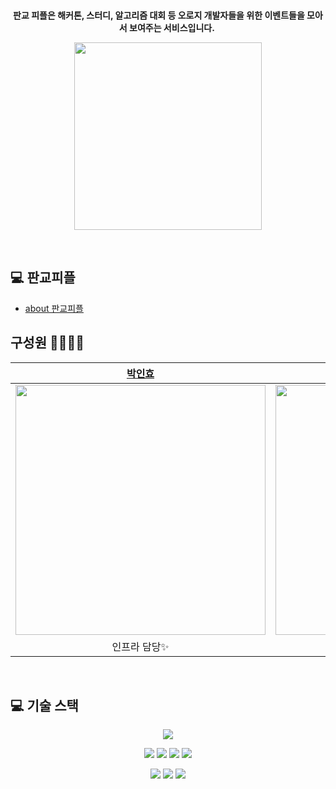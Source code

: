 
<br>

<p align="center">
<strong> 판교 피플은 해커톤, 스터디, 알고리즘 대회 등 오로지 개발자들을 위한 이벤트들을 모아서 보여주는 서비스입니다. </strong>
</p>


<p align="center">
    <img src="http://s3-pgpp-etc-001.s3.ap-northeast-2.amazonaws.com/character.png" width=300px>
</p>

<br>

## 💻 판교피플

* [about 판교피플](https://www.notion.so/ihp001/e03355339e614cb88bd601d6a7fed2e4)
  <br>

## 구성원 👨‍👩‍👧‍👧

|  [박인효](https://github.com/PARKINHYO)  |  [안윤빈](https://github.com/Ayoon-b)  |  [양현용](https://github.com/YangHyunYong)  |
| :----------: |  :--------:  |  :---------: |
| <img src="https://user-images.githubusercontent.com/58851760/174080107-901b0567-1e70-4e1c-9504-252741b6d6dc.png" width=400px alt=""/> | <img src="https://user-images.githubusercontent.com/58851760/174080845-1abcf8db-ca22-453b-9329-cde542984c01.png" width=400px alt=""/> | <img src="https://user-images.githubusercontent.com/58851760/174080315-cc86cf3b-9888-4470-b919-b0f04e731573.png" width=400px alt=""> |
|인프라 담당✨|백엔드 담당🌠 |프론트엔드 담당🎢|
<br>


## 💻 기술 스택
<p align="center">
<img src="https://img.shields.io/badge/react-61DAFB?style=for-the-badge&logo=react&logoColor=black">
</p>  
<p align="center">
<img src="https://img.shields.io/badge/JAVA-007396?style=for-the-badge&logo=java&logoColor=white"> <img src="https://img.shields.io/badge/Spring Boot-6DB33F?style=for-the-badge&logo=Spring Boot&logoColor=white"> <img src="https://img.shields.io/badge/JUnit5-25A162?style=for-the-badge&logo=JUnit5&logoColor=white">  <img src="https://img.shields.io/badge/Hibernate-59666C?style=for-the-badge&logo=Hibernate&logoColor=white"> 
  </p>
<p align="center">
<img src="https://img.shields.io/badge/Amazon AWS-232F3E?style=for-the-badge&logo=Amazon AWS&logoColor=white"> <img src="https://img.shields.io/badge/Amazon S3-569A31?style=for-the-badge&logo=Amazon S3&logoColor=white">  <img src="https://img.shields.io/badge/Docker-2496ED?style=for-the-badge&logo=Docker&logoColor=white"> 
</p>
